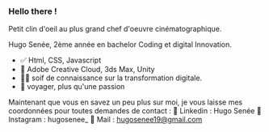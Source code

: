 ### Hello there !
Petit clin d'oeil au plus grand chef d'oeuvre cinématographique.

Hugo Senée, 2ème année en bachelor Coding et digital Innovation.

- :white_check_mark: Html, CSS, Javascript
- :green_heart: Adobe Creative Cloud, 3ds Max, Unity
- :technologist: soif de connaissance sur la transformation digitale.
- :bento: voyager, plus qu'une passion

Maintenant que vous en savez un peu plus sur moi, je vous laisse mes coordonnées pour toutes demandes de contact :
:iphone: Linkedin : Hugo Senée
:camera_flash: Instagram : hugosenee_
:speech_balloon: Mail : hugosenee19@gmail.com
  


